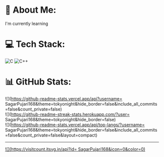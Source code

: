 # 💫 About Me:
I'm currently learning


# 💻 Tech Stack:
![C](https://img.shields.io/badge/c-%2300599C.svg?style=flat&logo=c&logoColor=white) ![C++](https://img.shields.io/badge/c++-%2300599C.svg?style=flat&logo=c%2B%2B&logoColor=white)
# 📊 GitHub Stats:
![](https://github-readme-stats.vercel.app/api?username= SagarPujari168&theme=tokyonight&hide_border=false&include_all_commits=false&count_private=false)<br/>
![](https://github-readme-streak-stats.herokuapp.com/?user= SagarPujari168&theme=tokyonight&hide_border=false)<br/>
![](https://github-readme-stats.vercel.app/api/top-langs/?username= SagarPujari168&theme=tokyonight&hide_border=false&include_all_commits=false&count_private=false&layout=compact)

---
[![](https://visitcount.itsvg.in/api?id= SagarPujari168&icon=0&color=0)](https://visitcount.itsvg.in)

<!-- Proudly created with GPRM ( https://gprm.itsvg.in ) -->
